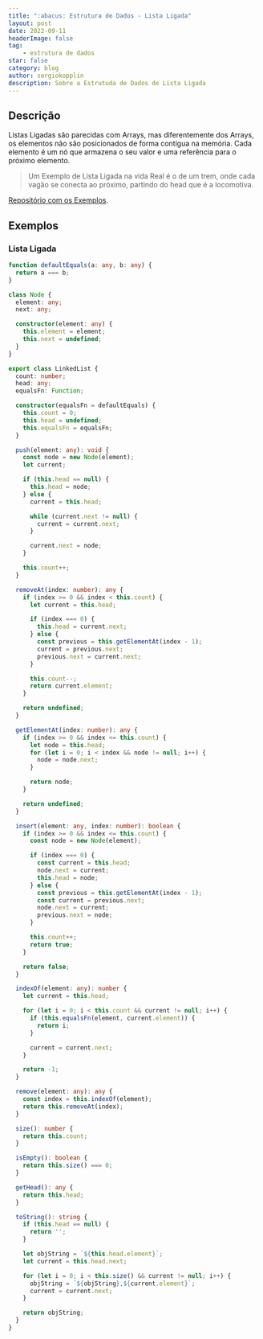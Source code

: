 ```yaml
---
title: ":abacus: Estrutura de Dados - Lista Ligada"
layout: post
date: 2022-09-11
headerImage: false
tag:
    - estrutura de dados
star: false
category: blog
author: sergiokopplin
description: Sobre a Estrutuda de Dados de Lista Ligada
---
```


## Descrição

Listas Ligadas são parecidas com Arrays, mas diferentemente dos Arrays, os elementos não são posicionados de forma contígua na memória. Cada elemento é um nó que armazena o seu valor e uma referência para o próximo elemento.

> Um Exemplo de Lista Ligada na vida Real é o de um trem, onde cada vagão se conecta ao próximo, partindo do head que é a locomotiva.

[Repositório com os Exemplos](https://github.com/sergiokopplin/livro-estrutura-de-dados-e-algoritmos-js).

## Exemplos

### Lista Ligada

```ts
function defaultEquals(a: any, b: any) {
  return a === b;
}

class Node {
  element: any;
  next: any;

  constructor(element: any) {
    this.element = element;
    this.next = undefined;
  }
}

export class LinkedList {
  count: number;
  head: any;
  equalsFn: Function;

  constructor(equalsFn = defaultEquals) {
    this.count = 0;
    this.head = undefined;
    this.equalsFn = equalsFn;
  }

  push(element: any): void {
    const node = new Node(element);
    let current;

    if (this.head == null) {
      this.head = node;
    } else {
      current = this.head;

      while (current.next != null) {
        current = current.next;
      }

      current.next = node;
    }

    this.count++;
  }

  removeAt(index: number): any {
    if (index >= 0 && index < this.count) {
      let current = this.head;

      if (index === 0) {
        this.head = current.next;
      } else {
        const previous = this.getElementAt(index - 1);
        current = previous.next;
        previous.next = current.next;
      }

      this.count--;
      return current.element;
    }

    return undefined;
  }

  getElementAt(index: number): any {
    if (index >= 0 && index <= this.count) {
      let node = this.head;
      for (let i = 0; i < index && node != null; i++) {
        node = node.next;
      }

      return node;
    }

    return undefined;
  }

  insert(element: any, index: number): boolean {
    if (index >= 0 && index <= this.count) {
      const node = new Node(element);

      if (index === 0) {
        const current = this.head;
        node.next = current;
        this.head = node;
      } else {
        const previous = this.getElementAt(index - 1);
        const current = previous.next;
        node.next = current;
        previous.next = node;
      }

      this.count++;
      return true;
    }

    return false;
  }

  indexOf(element: any): number {
    let current = this.head;

    for (let i = 0; i < this.count && current != null; i++) {
      if (this.equalsFn(element, current.element)) {
        return i;
      }

      current = current.next;
    }

    return -1;
  }

  remove(element: any): any {
    const index = this.indexOf(element);
    return this.removeAt(index);
  }

  size(): number {
    return this.count;
  }

  isEmpty(): boolean {
    return this.size() === 0;
  }

  getHead(): any {
    return this.head;
  }

  toString(): string {
    if (this.head == null) {
      return '';
    }

    let objString = `${this.head.element}`;
    let current = this.head.next;

    for (let i = 0; i < this.size() && current != null; i++) {
      objString = `${objString},${current.element}`;
      current = current.next;
    }

    return objString;
  }
}
```
